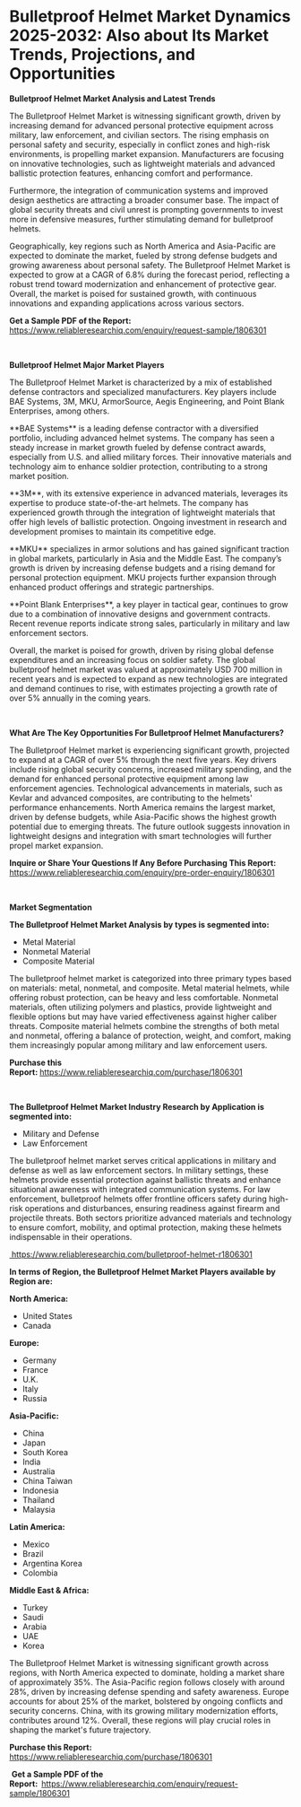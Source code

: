 <p><h1>Bulletproof Helmet Market Dynamics 2025-2032: Also about Its Market Trends, Projections, and Opportunities</h1></p><p><strong>Bulletproof Helmet Market Analysis and Latest Trends</strong></p>
<p><p>The Bulletproof Helmet Market is witnessing significant growth, driven by increasing demand for advanced personal protective equipment across military, law enforcement, and civilian sectors. The rising emphasis on personal safety and security, especially in conflict zones and high-risk environments, is propelling market expansion. Manufacturers are focusing on innovative technologies, such as lightweight materials and advanced ballistic protection features, enhancing comfort and performance. </p><p>Furthermore, the integration of communication systems and improved design aesthetics are attracting a broader consumer base. The impact of global security threats and civil unrest is prompting governments to invest more in defensive measures, further stimulating demand for bulletproof helmets. </p><p>Geographically, key regions such as North America and Asia-Pacific are expected to dominate the market, fueled by strong defense budgets and growing awareness about personal safety. The Bulletproof Helmet Market is expected to grow at a CAGR of 6.8% during the forecast period, reflecting a robust trend toward modernization and enhancement of protective gear. Overall, the market is poised for sustained growth, with continuous innovations and expanding applications across various sectors.</p></p>
<p><strong>Get a Sample PDF of the Report:&nbsp;</strong> <a href="https://www.reliableresearchiq.com/enquiry/request-sample/1806301?utm_campaign=3555&utm_medium=2&utm_source=Github&utm_content=ia&utm_term=15042025&utm_id=bulletproof-helmet">https://www.reliableresearchiq.com/enquiry/request-sample/1806301</a></p>
<p>&nbsp;</p>
<p><strong>Bulletproof Helmet Major Market Players</strong></p>
<p><p>The Bulletproof Helmet Market is characterized by a mix of established defense contractors and specialized manufacturers. Key players include BAE Systems, 3M, MKU, ArmorSource, Aegis Engineering, and Point Blank Enterprises, among others.</p><p>**BAE Systems** is a leading defense contractor with a diversified portfolio, including advanced helmet systems. The company has seen a steady increase in market growth fueled by defense contract awards, especially from U.S. and allied military forces. Their innovative materials and technology aim to enhance soldier protection, contributing to a strong market position.</p><p>**3M**, with its extensive experience in advanced materials, leverages its expertise to produce state-of-the-art helmets. The company has experienced growth through the integration of lightweight materials that offer high levels of ballistic protection. Ongoing investment in research and development promises to maintain its competitive edge.</p><p>**MKU** specializes in armor solutions and has gained significant traction in global markets, particularly in Asia and the Middle East. The company’s growth is driven by increasing defense budgets and a rising demand for personal protection equipment. MKU projects further expansion through enhanced product offerings and strategic partnerships.</p><p>**Point Blank Enterprises**, a key player in tactical gear, continues to grow due to a combination of innovative designs and government contracts. Recent revenue reports indicate strong sales, particularly in military and law enforcement sectors.</p><p>Overall, the market is poised for growth, driven by rising global defense expenditures and an increasing focus on soldier safety. The global bulletproof helmet market was valued at approximately USD 700 million in recent years and is expected to expand as new technologies are integrated and demand continues to rise, with estimates projecting a growth rate of over 5% annually in the coming years.</p></p>
<p>&nbsp;</p>
<p><strong>What Are The Key Opportunities For Bulletproof Helmet Manufacturers?</strong></p>
<p><p>The Bulletproof Helmet market is experiencing significant growth, projected to expand at a CAGR of over 5% through the next five years. Key drivers include rising global security concerns, increased military spending, and the demand for enhanced personal protective equipment among law enforcement agencies. Technological advancements in materials, such as Kevlar and advanced composites, are contributing to the helmets' performance enhancements. North America remains the largest market, driven by defense budgets, while Asia-Pacific shows the highest growth potential due to emerging threats. The future outlook suggests innovation in lightweight designs and integration with smart technologies will further propel market expansion.</p></p>
<p><strong>Inquire or Share Your Questions If Any Before Purchasing This Report:</strong> <a href="https://www.reliableresearchiq.com/enquiry/pre-order-enquiry/1806301?utm_campaign=3555&utm_medium=2&utm_source=Github&utm_content=ia&utm_term=15042025&utm_id=bulletproof-helmet">https://www.reliableresearchiq.com/enquiry/pre-order-enquiry/1806301</a></p>
<p>&nbsp;</p>
<p><strong>Market Segmentation</strong></p>
<p><strong>The Bulletproof Helmet Market Analysis by types is segmented into:</strong></p>
<p><ul><li>Metal Material</li><li>Nonmetal Material</li><li>Composite Material</li></ul></p>
<p><p>The bulletproof helmet market is categorized into three primary types based on materials: metal, nonmetal, and composite. Metal material helmets, while offering robust protection, can be heavy and less comfortable. Nonmetal materials, often utilizing polymers and plastics, provide lightweight and flexible options but may have varied effectiveness against higher caliber threats. Composite material helmets combine the strengths of both metal and nonmetal, offering a balance of protection, weight, and comfort, making them increasingly popular among military and law enforcement users.</p></p>
<p><strong>Purchase this Report:&nbsp;</strong><a href="https://www.reliableresearchiq.com/purchase/1806301?utm_campaign=3555&utm_medium=2&utm_source=Github&utm_content=ia&utm_term=15042025&utm_id=bulletproof-helmet">https://www.reliableresearchiq.com/purchase/1806301</a></p>
<p>&nbsp;</p>
<p><strong>The Bulletproof Helmet Market Industry Research by Application is segmented into:</strong></p>
<p><ul><li>Military and Defense</li><li>Law Enforcement</li></ul></p>
<p><p>The bulletproof helmet market serves critical applications in military and defense as well as law enforcement sectors. In military settings, these helmets provide essential protection against ballistic threats and enhance situational awareness with integrated communication systems. For law enforcement, bulletproof helmets offer frontline officers safety during high-risk operations and disturbances, ensuring readiness against firearm and projectile threats. Both sectors prioritize advanced materials and technology to ensure comfort, mobility, and optimal protection, making these helmets indispensable in their operations.</p></p>
<p><a href="https://www.reliableresearchiq.com/bulletproof-helmet-r1806301?utm_campaign=3555&utm_medium=2&utm_source=Github&utm_content=ia&utm_term=15042025&utm_id=bulletproof-helmet">&nbsp;https://www.reliableresearchiq.com/bulletproof-helmet-r1806301</a></p>
<p><strong>In terms of Region, the Bulletproof Helmet Market Players available by Region are:</strong></p>
<p>
    <p> <strong> North America: </strong>
        <ul>
            <li>United States</li>
            <li>Canada</li>
        </ul>
        </p> 
    <p> <strong> Europe: </strong>
        <ul>
            <li>Germany</li>
            <li>France</li>
            <li>U.K.</li>
            <li>Italy</li>
            <li>Russia</li>
        </ul>
        </p> 
    <p> <strong> Asia-Pacific: </strong>
        <ul>
            <li>China</li>
            <li>Japan</li>
            <li>South Korea</li>
            <li>India</li>
            <li>Australia</li>
            <li>China Taiwan</li>
            <li>Indonesia</li>
            <li>Thailand</li>
            <li>Malaysia</li>
        </ul>
        </p> 
    <p> <strong> Latin America: </strong>
        <ul>
            <li>Mexico</li>
            <li>Brazil</li>
            <li>Argentina Korea</li>
            <li>Colombia</li>
        </ul>
        </p> 
    <p> <strong> Middle East & Africa: </strong>
        <ul>
            <li>Turkey</li>
            <li>Saudi</li>
            <li>Arabia</li>
            <li>UAE</li>
            <li>Korea</li>
        </ul>
    </p>
    </p>
<p><p>The Bulletproof Helmet Market is witnessing significant growth across regions, with North America expected to dominate, holding a market share of approximately 35%. The Asia-Pacific region follows closely with around 28%, driven by increasing defense spending and safety awareness. Europe accounts for about 25% of the market, bolstered by ongoing conflicts and security concerns. China, with its growing military modernization efforts, contributes around 12%. Overall, these regions will play crucial roles in shaping the market's future trajectory.</p></p>
<p><strong>Purchase this Report: </strong><a href="https://www.reliableresearchiq.com/purchase/1806301?utm_campaign=3555&utm_medium=2&utm_source=Github&utm_content=ia&utm_term=15042025&utm_id=bulletproof-helmet">https://www.reliableresearchiq.com/purchase/1806301</a></p>
<p>&nbsp;<strong>Get a Sample PDF of the Report:&nbsp;&nbsp;</strong><a href="https://www.reliableresearchiq.com/enquiry/request-sample/1806301?utm_campaign=3555&utm_medium=2&utm_source=Github&utm_content=ia&utm_term=15042025&utm_id=bulletproof-helmet">https://www.reliableresearchiq.com/enquiry/request-sample/1806301</a></p>
<p><strong></strong></p>
<p><p></p><p></p><p></p></p>